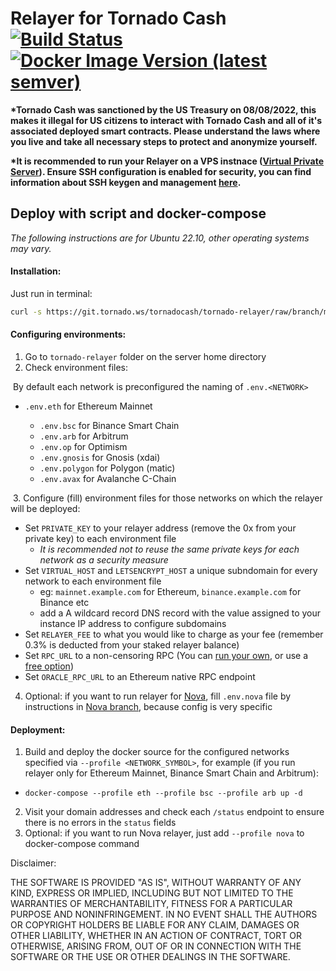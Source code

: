 # Relayer for Tornado Cash [![Build Status](https://github.com/tornadocash/relayer/workflows/build/badge.svg)](https://github.com/tornadocash/relayer/actions) [![Docker Image Version (latest semver)](https://img.shields.io/docker/v/tornadocash/relayer?logo=docker&logoColor=%23FFFFFF&sort=semver)](https://hub.docker.com/repository/docker/tornadocash/relayer)

__*Tornado Cash was sanctioned by the US Treasury on 08/08/2022, this makes it illegal for US citizens to interact with Tornado Cash and all of it's associated deployed smart contracts. Please understand the laws where you live and take all necessary steps to protect and anonymize yourself.__

__*It is recommended to run your Relayer on a VPS instnace ([Virtual Private Server](https://njal.la/)). Ensure SSH configuration is enabled for security, you can find information about SSH keygen and management [here](https://www.ssh.com/academy/ssh/keygen).__

## Deploy with script and docker-compose

*The following instructions are for Ubuntu 22.10, other operating systems may vary.* 

#### Installation:

Just run in terminal:

```bash
curl -s https://git.tornado.ws/tornadocash/tornado-relayer/raw/branch/main-v4/install.sh | bash
```

#### Configuring environments:

1. Go to `tornado-relayer` folder on the server home directory
2. Check environment files:

​	By default each network is preconfigured the naming of `.env.<NETWORK>`

- `.env.eth` for Ethereum Mainnet 

  - `.env.bsc` for Binance Smart Chain
  - `.env.arb` for Arbitrum
  - `.env.op` for Optimism
  - `.env.gnosis` for Gnosis (xdai)
  - `.env.polygon` for Polygon (matic)
  - `.env.avax` for Avalanche C-Chain

​	3. Configure (fill) environment files for those networks on which the relayer will be deployed:

  - Set `PRIVATE_KEY` to your relayer address (remove the 0x from your private key) to each environment file
    - *It is recommended not to reuse the same private keys for each network as a security measure*
  - Set `VIRTUAL_HOST` and `LETSENCRYPT_HOST` a unique subndomain for every network to each environment file
    - eg: `mainnet.example.com` for Ethereum, `binance.example.com` for Binance etc
    - add a A wildcard record DNS record with the value assigned to your instance IP address to configure subdomains
  - Set `RELAYER_FEE` to what you would like to charge as your fee (remember 0.3% is deducted from your staked relayer balance)
  - Set `RPC_URL` to a non-censoring RPC (You can [run your own](https://github.com/feshchenkod/rpc-nodes), or use a [free option](https://chainnodes.org/))
  - Set `ORACLE_RPC_URL` to an Ethereum native RPC endpoint

4. Optional: if you want to run relayer for [Nova](https://nova.tornado.ws), fill `.env.nova` file by instructions in [Nova branch](https://git.tornado.ws/tornadocash/tornado-relayer/src/branch/nova), because config is very specific



#### Deployment:

1. Build and deploy the docker source for the configured networks specified via `--profile <NETWORK_SYMBOL>`, for example (if you run relayer only for Ethereum Mainnet, Binance Smart Chain and Arbitrum):

  - `docker-compose --profile eth --profile bsc --profile arb up -d`

2. Visit your domain addresses and check each `/status` endpoint to ensure there is no errors in the `status` fields
2. Optional: if you want to run Nova relayer, just add `--profile nova` to docker-compose command 



Disclaimer:

THE SOFTWARE IS PROVIDED "AS IS", WITHOUT WARRANTY OF ANY KIND, EXPRESS OR IMPLIED, INCLUDING BUT NOT LIMITED TO THE WARRANTIES OF MERCHANTABILITY, FITNESS FOR A PARTICULAR PURPOSE AND NONINFRINGEMENT. IN NO EVENT SHALL THE AUTHORS OR COPYRIGHT HOLDERS BE LIABLE FOR ANY CLAIM, DAMAGES OR OTHER LIABILITY, WHETHER IN AN ACTION OF CONTRACT, TORT OR OTHERWISE, ARISING FROM, OUT OF OR IN CONNECTION WITH THE SOFTWARE OR THE USE OR OTHER DEALINGS IN THE SOFTWARE.
